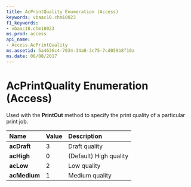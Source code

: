 ```yaml
---
title: AcPrintQuality Enumeration (Access)
keywords: vbaac10.chm10023
f1_keywords:
- vbaac10.chm10023
ms.prod: access
api_name:
- Access.AcPrintQuality
ms.assetid: 5a4636c4-7034-34a8-3c75-7cd059b8f10a
ms.date: 06/08/2017
---
```



# AcPrintQuality Enumeration (Access)

Used with the **PrintOut** method to specify the print quality of a particular print job.



|**Name**|**Value**|**Description**|
|:-----|:-----|:-----|
|**acDraft**|3|Draft quality|
|**acHigh**|0|(Default) High quality|
|**acLow**|2|Low quality|
|**acMedium**|1|Medium quality|

